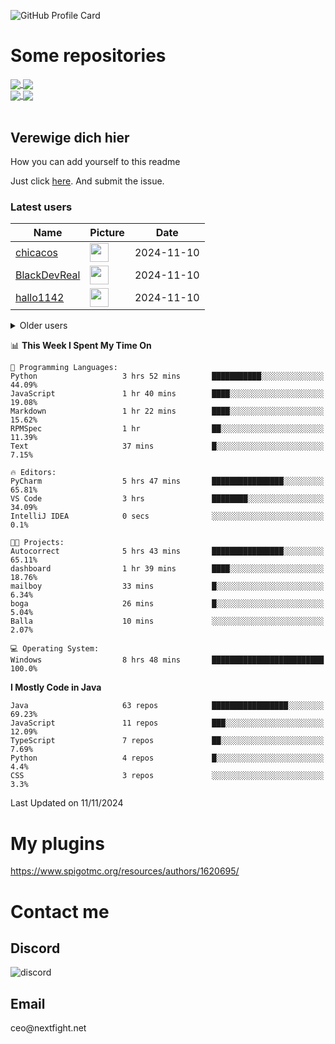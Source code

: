 ![GitHub Profile Card](https://fancy-readme-stats.vercel.app/api?username=max1mde&show_icons=true&theme=beach&email=ceo@nextfight.net&description=Здрасти%20малък%20шпасти&include_all_commits=true)

<div align="left">

<h1>Some repositories</h1>
<a href="https://github.com/max1mde/FancyPhysics">
  <img align="center" src="https://denvercoder1-github-readme-stats.vercel.app/api/pin/?username=max1mde&repo=FancyPhysics&theme=react&bg_color=1F222E&title_color=8C63F7&hide_border=true&icon_color=F8D866&show_icons=true" />
</a>
<a href="https://github.com/max1mde/ChatBubblesAPI">
  <img align="center" src="https://denvercoder1-github-readme-stats.vercel.app/api/pin/?username=max1mde&repo=ChatBubblesAPI&theme=react&bg_color=1F222E&title_color=8C63F7&hide_border=true&icon_color=F8D866&show_icons=true" />
</a>
<br>
<a href="https://github.com/max1mde/HologramAPI">
  <img align="center" src="https://denvercoder1-github-readme-stats.vercel.app/api/pin/?username=max1mde&repo=HologramAPI&theme=react&bg_color=1F222E&title_color=8C63F7&hide_border=true&icon_color=F8D866&show_icons=true" />
</a>
<a href="https://github.com/max1mde/FIX">
  <img align="center" src="https://denvercoder1-github-readme-stats.vercel.app/api/pin/?username=max1mde&repo=FIX&theme=react&bg_color=1F222E&title_color=8C63F7&hide_border=true&icon_color=F8D866&show_icons=true" />
</a>
<br>
<br>

## Verewige dich hier 
How you can add yourself to this readme

Just click [here](https://github.com/max1mde/max1mde/issues/new?title=Submit%20yourself&body=Just%20press%20%27Submit%20new%20issue%27.%20You%20don%27t%20need%20to%20do%20anything%20else.%27%0AWhen%20this%20issue%20is%20closed%20by%20the%20bot,%20the%20README%20will%20be%20updated.).
And submit the issue.

### Latest users
<!--START_SECTION:users-->
| Name | Picture | Date |
| ---- | ---------------- | ---- |
| [chicacos](https://github.com/chicacos) | <img src="https://avatars.githubusercontent.com/chicacos" width="30" height="30" /> | 2024-11-10 |
| [BlackDevReal](https://github.com/BlackDevReal) | <img src="https://avatars.githubusercontent.com/BlackDevReal" width="30" height="30" /> | 2024-11-10 |
| [hallo1142](https://github.com/hallo1142) | <img src="https://avatars.githubusercontent.com/hallo1142" width="30" height="30" /> | 2024-11-10 |

<!--END_SECTION:users-->

<details>
<summary>Older users</summary>
  
<!--START_SECTION:old_users-->
| Name | Picture | Date |
| ---- | ---------------- | ---- |
| [max1mde](https://github.com/max1mde) | <img src="https://avatars.githubusercontent.com/max1mde" width="30" height="30" /> | 2024-11-10 |
| [Gebuildet](https://github.com/Gebuildet) | <img src="https://avatars.githubusercontent.com/Gebuildet" width="30" height="30" /> | 2024-11-10 |

<!--END_SECTION:old_users-->

</details>

<!--START_SECTION:waka-->
📊 **This Week I Spent My Time On** 

```text
💬 Programming Languages: 
Python                   3 hrs 52 mins       ███████████░░░░░░░░░░░░░░   44.09% 
JavaScript               1 hr 40 mins        ████░░░░░░░░░░░░░░░░░░░░░   19.08% 
Markdown                 1 hr 22 mins        ████░░░░░░░░░░░░░░░░░░░░░   15.62% 
RPMSpec                  1 hr                ██░░░░░░░░░░░░░░░░░░░░░░░   11.39% 
Text                     37 mins             █░░░░░░░░░░░░░░░░░░░░░░░░   7.15%

🔥 Editors: 
PyCharm                  5 hrs 47 mins       ████████████████░░░░░░░░░   65.81% 
VS Code                  3 hrs               ████████░░░░░░░░░░░░░░░░░   34.09% 
IntelliJ IDEA            0 secs              ░░░░░░░░░░░░░░░░░░░░░░░░░   0.1%

🐱‍💻 Projects: 
Autocorrect              5 hrs 43 mins       ████████████████░░░░░░░░░   65.11% 
dashboard                1 hr 39 mins        ████░░░░░░░░░░░░░░░░░░░░░   18.76% 
mailboy                  33 mins             █░░░░░░░░░░░░░░░░░░░░░░░░   6.34% 
boga                     26 mins             █░░░░░░░░░░░░░░░░░░░░░░░░   5.04% 
Balla                    10 mins             ░░░░░░░░░░░░░░░░░░░░░░░░░   2.07%

💻 Operating System: 
Windows                  8 hrs 48 mins       █████████████████████████   100.0%

```

**I Mostly Code in Java** 

```text
Java                     63 repos            █████████████████░░░░░░░░   69.23% 
JavaScript               11 repos            ███░░░░░░░░░░░░░░░░░░░░░░   12.09% 
TypeScript               7 repos             ██░░░░░░░░░░░░░░░░░░░░░░░   7.69% 
Python                   4 repos             █░░░░░░░░░░░░░░░░░░░░░░░░   4.4% 
CSS                      3 repos             ░░░░░░░░░░░░░░░░░░░░░░░░░   3.3%

```



 Last Updated on 11/11/2024
<!--END_SECTION:waka-->

# My plugins
https://www.spigotmc.org/resources/authors/1620695/

<h1>Contact me</h1>

<h2>Discord</h2>  
<img src="https://lanyard.cnrad.dev/api/759334613335670805" alt="discord">

<h2>Email</h2>  
ceo@nextfight.net
